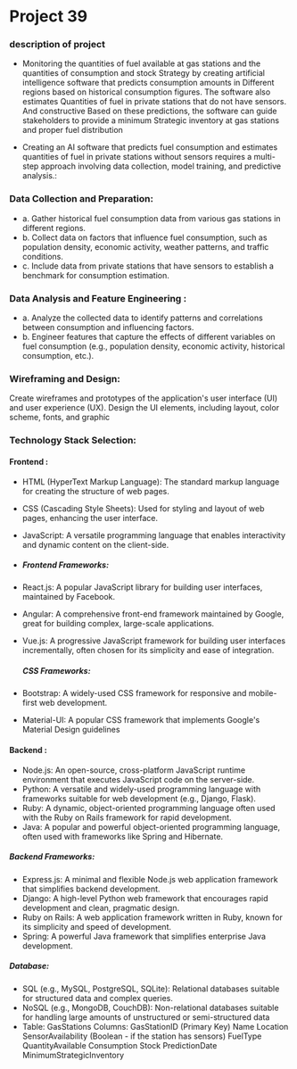 # Project 39
### description of project 
- Monitoring the quantities of fuel available at gas stations and the quantities of consumption and stock
Strategy by creating artificial intelligence software that predicts consumption amounts in
Different regions based on historical consumption figures. The software also estimates
Quantities of fuel in private stations that do not have sensors. And constructive
Based on these predictions, the software can guide stakeholders to provide a minimum
Strategic inventory at gas stations and proper fuel distribution

- Creating an AI software that predicts fuel consumption and estimates quantities of fuel in private stations without sensors requires a multi-step approach involving data collection, model training, and predictive analysis.:
 ### Data Collection and Preparation:
- a. Gather historical fuel consumption data from various gas stations in different regions.
- b. Collect data on factors that influence fuel consumption, such as population density, economic activity, weather patterns, and traffic conditions.
- c. Include data from private stations that have sensors to establish a benchmark for consumption estimation.
  
### Data Analysis and Feature Engineering :
- a. Analyze the collected data to identify patterns and correlations between consumption and influencing factors.
- b. Engineer features that capture the effects of different variables on fuel consumption (e.g., population density, economic activity, historical consumption, etc.).
### Wireframing and Design:

Create wireframes and prototypes of the application's user interface (UI) and user experience (UX).
Design the UI elements, including layout, color scheme, fonts, and graphic

### Technology Stack Selection:
#### Frontend :
- HTML (HyperText Markup Language): The standard markup language for creating the structure of web pages.
- CSS (Cascading Style Sheets): Used for styling and layout of web pages, enhancing the user interface.
- JavaScript: A versatile programming language that enables interactivity and dynamic content on the client-side.
- ##### Frontend Frameworks:

- React.js: A popular JavaScript library for building user interfaces, maintained by Facebook.
- Angular: A comprehensive front-end framework maintained by Google, great for building complex, large-scale applications.
- Vue.js: A progressive JavaScript framework for building user interfaces incrementally, often chosen for its simplicity and ease of integration.
  ##### CSS Frameworks:

- Bootstrap: A widely-used CSS framework for responsive and mobile-first web development.
- Material-UI: A popular CSS framework that implements Google's Material Design guidelines

#### Backend :
  - Node.js: An open-source, cross-platform JavaScript runtime environment that executes JavaScript code on the server-side.
  - Python: A versatile and widely-used programming language with frameworks suitable for web development (e.g., Django, Flask).
  - Ruby: A dynamic, object-oriented programming language often used with the Ruby on Rails framework for rapid development.
  - Java: A popular and powerful object-oriented programming language, often used with frameworks like Spring and Hibernate.
   ##### Backend Frameworks:
  
  - Express.js: A minimal and flexible Node.js web application framework that simplifies backend development.
  - Django: A high-level Python web framework that encourages rapid development and clean, pragmatic design.
  - Ruby on Rails: A web application framework written in Ruby, known for its simplicity and speed of development.
  - Spring: A powerful Java framework that simplifies enterprise Java development.
  ##### Database:
  
  - SQL (e.g., MySQL, PostgreSQL, SQLite): Relational databases suitable for structured data and complex queries.
  - NoSQL (e.g., MongoDB, CouchDB): Non-relational databases suitable for handling large amounts of unstructured or semi-structured data
  - Table: GasStations
Columns:
GasStationID (Primary Key)
Name
Location
SensorAvailability (Boolean - if the station has sensors)
FuelType
QuantityAvailable
Consumption
Stock
PredictionDate
MinimumStrategicInventory

